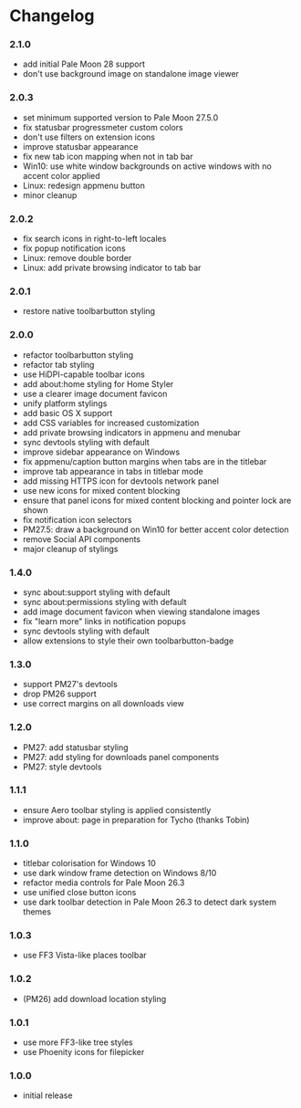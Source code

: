 # Changelog

### 2.1.0
- add initial Pale Moon 28 support
- don't use background image on standalone image viewer

### 2.0.3
- set minimum supported version to Pale Moon 27.5.0
- fix statusbar progressmeter custom colors
- don't use filters on extension icons
- improve statusbar appearance
- fix new tab icon mapping when not in tab bar
- Win10: use white window backgrounds on active windows with no accent color applied
- Linux: redesign appmenu button
- minor cleanup

### 2.0.2
- fix search icons in right-to-left locales
- fix popup notification icons
- Linux: remove double border
- Linux: add private browsing indicator to tab bar

### 2.0.1
- restore native toolbarbutton styling

### 2.0.0
- refactor toolbarbutton styling
- refactor tab styling
- use HiDPI-capable toolbar icons
- add about:home styling for Home Styler
- use a clearer image document favicon
- unify platform stylings
- add basic OS X support
- add CSS variables for increased customization
- add private browsing indicators in appmenu and menubar
- sync devtools styling with default
- improve sidebar appearance on Windows
- fix appmenu/caption button margins when tabs are in the titlebar
- improve tab appearance in tabs in titlebar mode
- add missing HTTPS icon for devtools network panel
- use new icons for mixed content blocking
- ensure that panel icons for mixed content blocking and pointer lock are shown
- fix notification icon selectors
- PM27.5: draw a background on Win10 for better accent color detection
- remove Social API components
- major cleanup of stylings

### 1.4.0
- sync about:support styling with default
- sync about:permissions styling with default
- add image document favicon when viewing standalone images
- fix "learn more" links in notification popups
- sync devtools styling with default
- allow extensions to style their own toolbarbutton-badge

### 1.3.0
- support PM27's devtools
- drop PM26 support
- use correct margins on all downloads view

### 1.2.0
- PM27: add statusbar styling
- PM27: add styling for downloads panel components
- PM27: style devtools

### 1.1.1
- ensure Aero toolbar styling is applied consistently
- improve about: page in preparation for Tycho (thanks Tobin)

### 1.1.0
- titlebar colorisation for Windows 10
- use dark window frame detection on Windows 8/10
- refactor media controls for Pale Moon 26.3
- use unified close button icons
- use dark toolbar detection in Pale Moon 26.3 to detect dark system themes

### 1.0.3
- use FF3 Vista-like places toolbar

### 1.0.2
- (PM26) add download location styling

### 1.0.1
- use more FF3-like tree styles
- use Phoenity icons for filepicker

### 1.0.0
- initial release